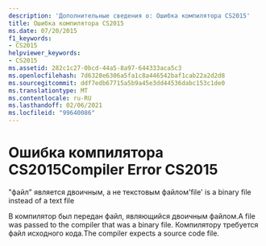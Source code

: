 ```yaml
---
description: 'Дополнительные сведения о: Ошибка компилятора CS2015'
title: Ошибка компилятора CS2015
ms.date: 07/20/2015
f1_keywords:
- CS2015
helpviewer_keywords:
- CS2015
ms.assetid: 282c1c27-0bcd-44a5-8a97-644333aca5c3
ms.openlocfilehash: 7d6328e6306a5fa1c8a446542baf1cab22a2d2d8
ms.sourcegitcommit: ddf7edb67715a5b9a45e3dd44536dabc153c1de0
ms.translationtype: MT
ms.contentlocale: ru-RU
ms.lasthandoff: 02/06/2021
ms.locfileid: "99640086"
---
```

# <a name="compiler-error-cs2015"></a><span data-ttu-id="a034d-103">Ошибка компилятора CS2015</span><span class="sxs-lookup"><span data-stu-id="a034d-103">Compiler Error CS2015</span></span>

<span data-ttu-id="a034d-104">"файл" является двоичным, а не текстовым файлом</span><span class="sxs-lookup"><span data-stu-id="a034d-104">'file' is a binary file instead of a text file</span></span>  
  
 <span data-ttu-id="a034d-105">В компилятор был передан файл, являющийся двоичным файлом.</span><span class="sxs-lookup"><span data-stu-id="a034d-105">A file was passed to the compiler that was a binary file.</span></span> <span data-ttu-id="a034d-106">Компилятору требуется файл исходного кода.</span><span class="sxs-lookup"><span data-stu-id="a034d-106">The compiler expects a source code file.</span></span>
